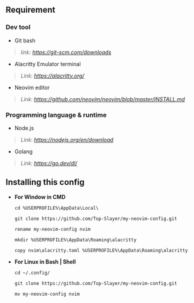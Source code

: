 ## **Requirement**

### **Dev tool**

- Git bash

> *link: https://git-scm.com/downloads*

- Alacritty Emulator terminal

> *Link: https://alacritty.org/*

- Neovim editor

> *Link: https://github.com/neovim/neovim/blob/master/INSTALL.md*

### **Programming language & runtime**

- Node.js

> *Link: https://nodejs.org/en/download*

- Golang

> *Link: https://go.dev/dl/*

## **Installing this config**

-  **For Window in CMD**

       cd %USERPROFILE%\AppData\Local\

       git clone https://github.com/Top-Slayer/my-neovim-config.git

       rename my-neovim-config nvim

       mkdir %USERPROFILE%\AppData\Roaming\alacritty

       copy nvim\alacritty.toml %USERPROFILE%\AppData\Roaming\alacritty

- **For Linux in Bash | Shell**
  
      cd ~/.config/
  
      git clone https://github.com/Top-Slayer/my-neovim-config.git
  
      mv my-neovim-config nvim
